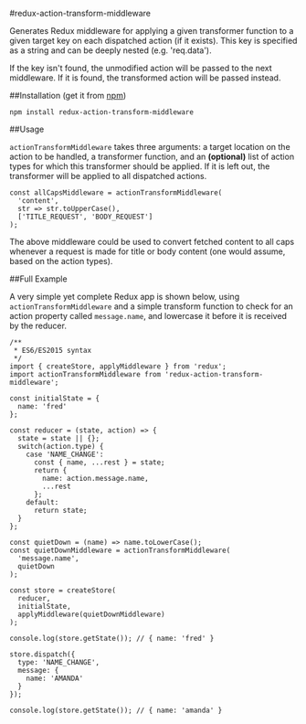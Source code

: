 #redux-action-transform-middleware

Generates Redux middleware for applying a given transformer function to a given target key on each dispatched action (if it exists). This key is specified as a string and can be deeply nested (e.g. 'req.data').

If the key isn't found, the unmodified action will be passed to the next middleware. If it is found, the transformed action will be passed instead.

##Installation (get it from [npm](https://www.npmjs.com/package/redux-action-transform-middleware))

```
npm install redux-action-transform-middleware
```

##Usage

`actionTransformMiddleware` takes three arguments: a target location on the action to be handled, a transformer function, and an **(optional)** list of action types for which this transformer should be applied. If it is left out, the transformer will be applied to all dispatched actions.

```
const allCapsMiddleware = actionTransformMiddleware(
  'content',
  str => str.toUpperCase(),
  ['TITLE_REQUEST', 'BODY_REQUEST']
);
```

The above middleware could be used to convert fetched content to all caps whenever a request is made for title or body content (one would assume, based on the action types).

##Full Example

A very simple yet complete Redux app is shown below, using `actionTransformMiddleware` and a simple transform function to check for an action property called `message.name`, and lowercase it before it is received by the reducer.

```
/**
 * ES6/ES2015 syntax
 */
import { createStore, applyMiddleware } from 'redux';
import actionTransformMiddleware from 'redux-action-transform-middleware';

const initialState = {
  name: 'fred'
};

const reducer = (state, action) => {
  state = state || {};
  switch(action.type) {
    case 'NAME_CHANGE':
      const { name, ...rest } = state;
      return {
        name: action.message.name,
        ...rest
      };
    default:
      return state;
  }
};

const quietDown = (name) => name.toLowerCase();
const quietDownMiddleware = actionTransformMiddleware(
  'message.name',
  quietDown
);

const store = createStore(
  reducer,
  initialState,
  applyMiddleware(quietDownMiddleware)
);

console.log(store.getState()); // { name: 'fred' }

store.dispatch({
  type: 'NAME_CHANGE',
  message: {
    name: 'AMANDA'
  }
});

console.log(store.getState()); // { name: 'amanda' }

```
